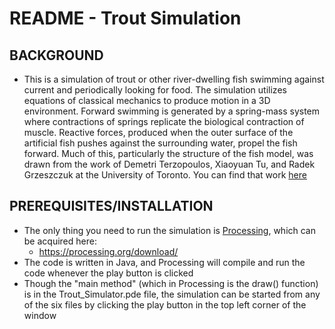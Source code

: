# README - Trout Simulation 

## BACKGROUND
* This is a simulation of trout or other river-dwelling fish swimming against current and periodically looking for food. The 
  simulation utilizes equations of classical mechanics to produce motion in a 3D environment. Forward swimming is generated by a 
  spring-mass system where contractions of springs replicate the biological contraction of muscle. Reactive forces, produced when 
  the outer surface of the artificial fish pushes against the surrounding water, propel the fish forward. Much of this, 
  particularly the structure of the fish model, was drawn from the work of Demetri Terzopoulos, Xiaoyuan Tu, and Radek Grzeszczuk 
  at the University of Toronto. You can find that work [here](http://web.cs.ucla.edu/~dt/papers/alifej94/alifej94.pdf)
## PREREQUISITES/INSTALLATION
* The only thing you need to run the simulation is [Processing](https://processing.org/), which can be acquired here: 
  *  https://processing.org/download/
* The code is written in Java, and Processing will compile and run the code whenever the play button is clicked
* Though the "main method" (which in Processing is the draw() function) is in the Trout_Simulator.pde file, the simulation 
  can be started from any of the six files by clicking the play button in the top left corner of the window  
